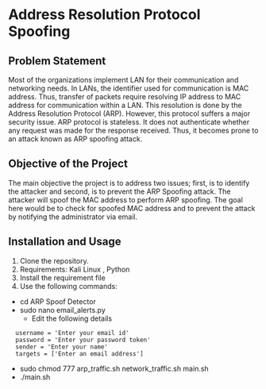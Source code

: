 

# Address Resolution Protocol Spoofing

## Problem Statement
Most of the organizations implement LAN for their communication and networking needs. In LANs, the identifier used for communication is MAC address. Thus, transfer of packets require resolving IP address to MAC address for communication within a LAN. This resolution is done by the Address Resolution Protocol (ARP).
However, this protocol suffers a major security issue. ARP protocol is stateless. It does not authenticate whether any request was made for the response received. Thus, it becomes prone to an attack known as ARP spoofing attack.

## Objective of the Project
The main objective the project is to address two issues; first, is to identify the attacker and second, is to prevent the ARP Spoofing attack. 
The attacker will spoof the MAC address to perform ARP spoofing. The goal here would be to check for spoofed MAC address and to prevent the attack by notifying the administrator via email.


## Installation and Usage

1. Clone the repository.
2. Requirements: Kali Linux , Python
3. Install the requirement file
4. Use the following commands:
- cd ARP Spoof Detector
- sudo nano email_alerts.py  
    - Edit the following details
```Edit the following details
  username = 'Enter your email id'
  password = 'Enter your password token'
  sender = 'Enter your name'
  targets = ['Enter an email address']
``` 
- sudo chmod 777 arp_traffic.sh network_traffic.sh main.sh
- ./main.sh 


   

